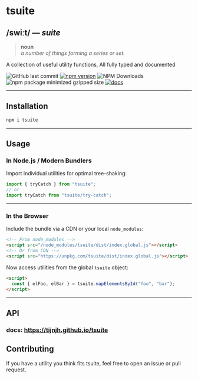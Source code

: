 # tsuite

## /swiːt/ &mdash; _suite_

> **noun**  
> _a number of things forming a series or set._

A collection of useful utility functions, All fully typed and documented

![GitHub last commit](https://img.shields.io/github/last-commit/tijnjh/tsuite)
[![npm version](https://img.shields.io/npm/v/tsuite.svg)](https://npmjs.com/package/tsuite)
![NPM Downloads](https://img.shields.io/npm/dm/tsuite)
![npm package minimized gzipped size](https://img.shields.io/bundlejs/size/tsuite)
[![docs](https://img.shields.io/badge/view_the_docs-blue)](https://tijnjh.github.io/tsuite)

---

## Installation

```bash
npm i tsuite
```

---

## Usage

### In Node.js / Modern Bundlers

Import individual utilities for optimal tree-shaking:

```typescript
import { tryCatch } from "tsuite";
// or
import tryCatch from "tsuite/try-catch";
```

---

### In the Browser

Include the bundle via a CDN or your local `node_modules`:

```html
<!-- From node_modules -->
<script src="/node_modules/tsuite/dist/index.global.js"></script>
<!-- Or from CDN -->
<script src="https://unpkg.com/tsuite/dist/index.global.js"></script>
```

Now access utilities from the global `tsuite` object:

```html
<script>
  const { elFoo, elBar } = tsuite.mapElementsById("foo", "bar");
</script>
```

---

## API

### docs: https://tijnjh.github.io/tsuite

## Contributing

If you have a utility you think fits tsuite, feel free to open an issue or pull request.
